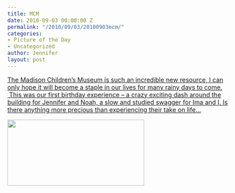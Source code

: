 ```yaml
---
title: MCM
date: 2010-09-03 00:00:00 Z
permalink: "/2010/09/03/20100903mcm/"
categories:
- Picture of the Day
- Uncategorized
author: Jennifer
layout: post
---
```


[The Madison Children&#8217;s Museum is such an incredible new resource, I can only hope it will become a staple in our lives for many rainy days to come.  This was our first birthday experience &#8211; a crazy exciting dash around the building for Jennifer and Noah, a slow and studied swagger for Ima and I. Is there anything more precious than experiencing their take on life&#8230;](http://www.flickr.com/photos/jenniferandJennifers_photos/sets/72157624731063449/)

[<img title="IMG_0032" height="150" alt="" width="310" class="alignnone size-thumbnail wp-image-863" src="http://static.squarespace.com/static/50db6bb3e4b015296cd43789/50dfa5b1e4b0dc6320e0b5ea/50dfa5b3e4b0dc6320e0b7d1/1283539302000/?format=original" />](http://www.flickr.com/photos/jenniferandJennifers_photos/sets/72157624731063449/)
